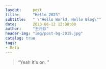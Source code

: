 ```yaml
---
layout:     post
title:      "Hello 2023"
subtitle:   " \"Hello World, Hello Blog\""
date:       2023-06-12 12:00:00
author:     "王元存"
header-img: "img/post-bg-2015.jpg"
catalog: true
tags:
- Meta
---
```


> “Yeah It's on. ”